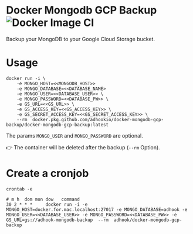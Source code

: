 # Docker Mongodb GCP Backup ![Docker Image CI](https://github.com/adhookio/docker-mongodb-gcp-backup/workflows/Docker%20Image%20CI/badge.svg?branch=master)

Backup your MongoDB to your Google Cloud Storage bucket.

# Usage

    docker run -i \
        -e MONGO_HOST=<<MONGODB_HOST>>
        -e MONGO_DATABASE=<<DATABASE_NAME> 
        -e MONGO_USER=<<DATABASE_USER>> \
        -e MONGO_PASSWORD=<<DATABASE_PW>> \ 
        -e GS_URL=<<GS_URL>> \  
        -e GS_ACCESS_KEY=<<GS_ACCESS_KEY>> \
        -e GS_SECRET_ACCESS_KEY=<<GS_SECRET_ACCESS_KEY>> \
        --rm  docker.pkg.github.com/adhookio/docker-mongodb-gcp-backup/docker-mongodb-gcp-backup:latest

The params ```MONGO_USER``` and ```MONGO_PASSWORD``` are optional.

👉 The container will be deleted after the backup (`--rm` Option).

# Create a cronjob

    crontab -e 

    # m h  dom mon dow   command
    30 2 * * *     docker run -i -e MONGO_HOST=docker.for.mac.localhost:27017 -e MONGO_DATABASE=adhook -e MONGO_USER=<<DATABASE_USER>> -e MONGO_PASSWORD=<<DATABASE_PW>> -e GS_URL=gs://adhook-mongodb-backup  --rm  adhook/docker-mongodb-gcp-backup


    
